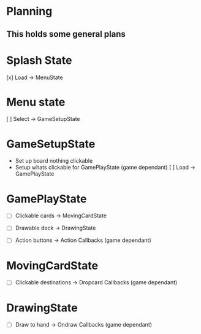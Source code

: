 # Planning

This holds some general plans
---


# Splash State

[x] Load -> MenuState


# Menu state

[ ] Select -> GameSetupState


# GameSetupState

- Set up board nothing clickable
- Setup whats clickable for GamePlayState (game dependant)
[ ] Load -> GamePlayState

# GamePlayState

- [ ] Clickable cards -> MovingCardState
- [ ] Drawable deck -> DrawingState
- [ ] Action buttons -> Action Callbacks (game dependant)


# MovingCardState

- [ ] Clickable destinations -> Dropcard Callbacks (game dependant)

# DrawingState

- [ ] Draw to hand -> Ondraw Callbacks (game dependant)
